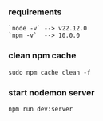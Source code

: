 ### requirements
```text
`node -v` --> v22.12.0
`npm -v`  --> 10.0.0
```


### clean npm cache
```shell
sudo npm cache clean -f
```

### start nodemon server
```shell
npm run dev:server
```